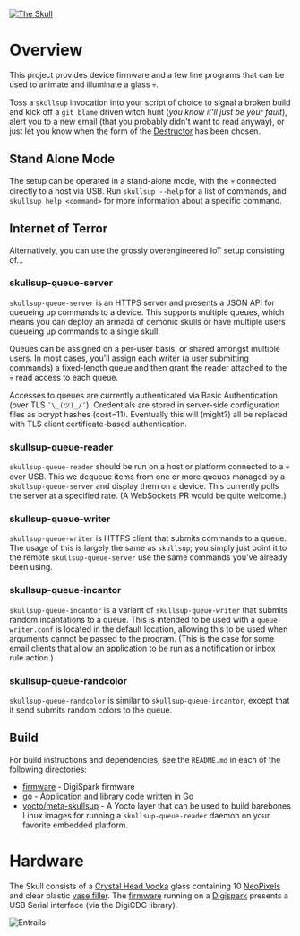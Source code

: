 [![The Skull](https://www.dropbox.com/s/s33y501nyxj91fd/skull-link.jpg?raw=1)](https://youtu.be/DmYyMnP-sAg)

# Overview #

This project provides device firmware and a few line programs that
can be used to animate and illuminate a glass :skull:.

Toss a `skullsup` invocation into your script of choice to signal a broken
build and kick off a `git blame` driven witch hunt (*you know it'll just be your
fault*), alert you to a new email (that you probably didn't want to read anyway),
or just let you know when the form of the [Destructor] has been chosen.

[Destructor]: http://www.imdb.com/title/tt0087332/quotes

## Stand Alone Mode ##

The setup can be operated in a stand-alone mode, with the :skull: connected
directly to a host via USB. Run `skullsup --help` for a list of commands, and
`skullsup help <command>` for more information about a specific command.

## Internet of Terror ##

Alternatively, you can use the grossly overengineered IoT setup
consisting of...

### skullsup-queue-server ###

`skullsup-queue-server` is an HTTPS server and presents a JSON API for queueing
up commands to a device. This supports multiple queues, which means you can
deploy an armada of demonic skulls or have multiple users queueing up commands
to a single skull.

Queues can be assigned on a per-user basis, or shared amongst multiple users.
In most cases, you'll assign each writer (a user submitting commands) a
fixed-length queue and then grant the reader attached to the :skull: read
access to each queue.

Accesses to queues are currently authenticated via Basic Authentication (over
TLS `¯\_(ツ)_/¯`). Credentials are stored in server-side configuration files
as bcrypt hashes (cost=11). Eventually this will (might?) all be replaced with
TLS client certificate-based authentication.

### skullsup-queue-reader ###

`skullsup-queue-reader` should be run on a host or platform connected to a
:skull: over USB. This we dequeue items from one or more queues managed by a
`skullsup-queue-server` and display them on a device. This currently polls the
server at a specified rate. (A WebSockets PR would be quite welcome.)

### skullsup-queue-writer ###

`skullsup-queue-writer` is HTTPS client that submits commands to a queue.
The usage of this is largely the same as `skullsup`; you simply just point
it to the remote `skullsup-queue-server` use the same commands you've already
been using.

### skullsup-queue-incantor ###

`skullsup-queue-incantor` is a variant of `skullsup-queue-writer` that
submits random incantations to a queue. This is intended to be used with a 
`queue-writer.conf` is located in the default location, allowing this to
be used when arguments cannot be passed to the program. (This is the case for
some email clients that allow an application to be run as a notification
or inbox rule action.)

### skullsup-queue-randcolor ###

`skullsup-queue-randcolor` is similar to `skullsup-queue-incantor`, except
that it send submits random colors to the queue.

## Build ##

For build instructions and dependencies, see the `README.md` in each of the
following directories:

* [firmware](./firmware) - DigiSpark firmware
* [go](./go) - Application and library code written in Go
* [yocto/meta-skullsup](./yocto/meta-skullsup) - A Yocto layer that can be used
to build barebones Linux images for running a `skullsup-queue-reader` daemon on
your favorite embedded platform.

# Hardware #

The Skull consists of a [Crystal Head Vodka] glass containing 10 [NeoPixels]
and clear plastic [vase filler]. The [firmware](./firmware) running on a
[Digispark] presents a USB Serial interface (via the DigiCDC library).

![Entrails](https://www.dropbox.com/s/1fr6voigxz2nb77/skullsup-hw.jpg?raw=1)

[Crystal Head Vodka]: https://www.crystalheadvodka.com
[NeoPixels]: https://www.adafruit.com/product/1655
[Digispark]: http://digistump.com/products/1
[vase filler]: http://www.michaels.com/ashland-clear-mini-discs/10998221.html
